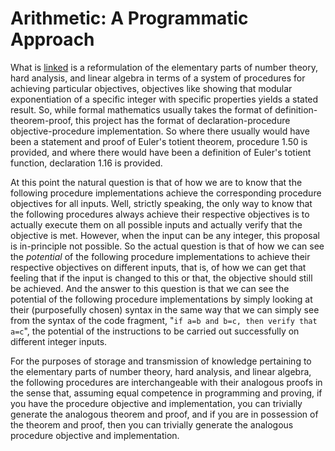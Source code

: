 # Arithmetic: A Programmatic Approach

What is [linked](project.pdf) is a reformulation of the elementary parts of number theory, hard analysis, and linear algebra in terms of a system of procedures for achieving particular objectives, objectives like showing that modular exponentiation of a specific integer with specific properties yields a stated result. So, while formal mathematics usually takes the format of definition-theorem-proof, this project has the format of declaration-procedure objective-procedure implementation. So where there usually would have been a statement and proof of Euler's totient theorem, procedure 1.50 is provided, and where there would have been a definition of Euler's totient function, declaration 1.16 is provided.

At this point the natural question is that of how we are to know that the following procedure implementations achieve the corresponding procedure objectives for all inputs. Well, strictly speaking, the only way to know that the following procedures always achieve their respective objectives is to actually execute them on all possible inputs and actually verify that the objective is met. However, when the input can be any integer, this proposal is in-principle not possible. So the actual question is that of how we can see the *potential* of the following procedure implementations to achieve their respective objectives on different inputs, that is, of how we can get that feeling that if the input is changed to this or that, the objective should still be achieved. And the answer to this question is that we can see the potential of the following procedure implementations by simply looking at their (purposefully chosen) syntax in the same way that we can simply see from the syntax of the code fragment, "`if a=b and b=c, then verify that a=c`", the potential of the instructions to be carried out successfully on different integer inputs.
		
For the purposes of storage and transmission of knowledge pertaining to the elementary parts of number theory, hard analysis, and linear algebra, the following procedures are interchangeable with their analogous proofs in the sense that, assuming equal competence in programming and proving, if you have the procedure objective and implementation, you can trivially generate the analogous theorem and proof, and if you are in possession of the theorem and proof, then you can trivially generate the analogous procedure objective and implementation.
